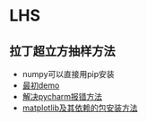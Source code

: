 # LHS
## 拉丁超立方抽样方法
+ numpy可以直接用pip安装
+ [最初demo](http://blog.csdn.net/xiaosebi1111/article/details/48653675)
+ [解决pycharm报错方法](https://www.linuxidc.com/Linux/2018-03/151117.htm)
+ [matplotlib及其依赖的包安装方法](http://blog.csdn.net/luminganan/article/details/51322234)
